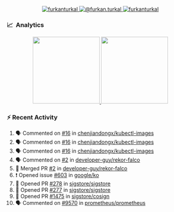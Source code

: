 <p align="center">
  <a href="https://linkedin.com/in/furkanturkal" target="blank">
    <img src="https://img.shields.io/badge/linkedin-%230077B5.svg?&style=for-the-badge&logo=linkedin&logoColor=white" alt="furkanturkal" />
  </a>
  <a href="https://medium.com/@furkan.turkal" target="blank">
    <img src="https://img.shields.io/badge/medium-%2312100E.svg?&style=for-the-badge&logo=medium&logoColor=white" alt="@furkan.turkal" />
  </a>
  <a href="https://twitter.com/furkanturkaI" target="blank">
    <img src="https://img.shields.io/badge/Twitter-1DA1F2?style=for-the-badge&logo=twitter&logoColor=white" alt="furkanturkaI" />
  </a>
</p>

### 📈 &nbsp;Analytics

<p align="center">
  <a href="https://coderstats.net/github/#Dentrax">
    <img height="180em" src="https://github-readme-stats-eight-theta.vercel.app/api?username=Dentrax&show_icons=true&theme=algolia&include_all_commits=true&count_private=true&line_height=26"/>
    <img height="180em" src="https://github-readme-stats-eight-theta.vercel.app/api/top-langs/?username=Dentrax&layout=compact&langs_count=8&theme=algolia&line_height=26"/>
  </a>
</p>

### :zap: Recent Activity

<!--START_SECTION:activity-->
1. 🗣 Commented on [#16](https://github.com/chenjiandongx/kubectl-images/issues/16) in [chenjiandongx/kubectl-images](https://github.com/chenjiandongx/kubectl-images)
2. 🗣 Commented on [#16](https://github.com/chenjiandongx/kubectl-images/issues/16) in [chenjiandongx/kubectl-images](https://github.com/chenjiandongx/kubectl-images)
3. 🗣 Commented on [#16](https://github.com/chenjiandongx/kubectl-images/issues/16) in [chenjiandongx/kubectl-images](https://github.com/chenjiandongx/kubectl-images)
4. 🗣 Commented on [#2](https://github.com/developer-guy/rekor-falco/issues/2) in [developer-guy/rekor-falco](https://github.com/developer-guy/rekor-falco)
5. 🎉 Merged PR [#2](https://github.com/developer-guy/rekor-falco/pull/2) in [developer-guy/rekor-falco](https://github.com/developer-guy/rekor-falco)
6. ❗️ Opened issue [#603](https://github.com/google/ko/issues/603) in [google/ko](https://github.com/google/ko)
7. 💪 Opened PR [#278](https://github.com/sigstore/sigstore/pull/278) in [sigstore/sigstore](https://github.com/sigstore/sigstore)
8. 💪 Opened PR [#277](https://github.com/sigstore/sigstore/pull/277) in [sigstore/sigstore](https://github.com/sigstore/sigstore)
9. 💪 Opened PR [#1475](https://github.com/sigstore/cosign/pull/1475) in [sigstore/cosign](https://github.com/sigstore/cosign)
10. 🗣 Commented on [#9570](https://github.com/prometheus/prometheus/issues/9570) in [prometheus/prometheus](https://github.com/prometheus/prometheus)
<!--END_SECTION:activity-->
